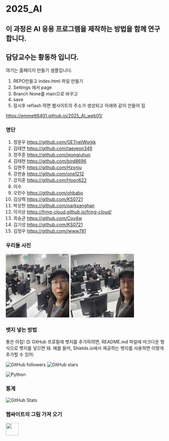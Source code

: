 # 2025_AI
## 이 과정은 AI 응용 프로그램을 제작하는 방법을 함께 연구합니다. 
## 담당교수는 황동하 입니다. 
여기는 홈페이지 만들기 샘플입니다. 
1. REPO만들고 index.html 파일 만들기 
2. Settings 에서 page
3. Branch None를 main으로 바꾸고
4. save
5. 잠시후 reflash 하면 웹사이트의 주소가 생성되고 아래와 같이 만들어 짐
   
https://emmett6401.github.io/2025_AI_web01/

### 명단
1. 정윤우 https://github.com/GETnetWorkk
2. 김태연 https://github.com/taeyeon349
3. 정주훈 https://github.com/jeongjuhun
4. 김태현 https://github.com/bird8696
5. 김현주 https://github.com/Hzxnju
6. 강한솔 https://github.com/one1212
7. 강지훈 https://github.com/Hoon622
8. 이수
9. 오민수 https://github.com/ohbabo
10. 김상혁 https://github.com/KS0721 
11. 박상한 https://github.com/parksanghan
12. 이지상                                   https://fring-cloud.github.io/fring-cloud/
13. 최승균  https://github.com/Cov4w
14. 김기성 https://github.com/KS0721 
15. 김정우  https://github.com/jwww781

### 우리들 사진

<img src="image/1.jpg" width="200" height="200" />
<img src="image/2.jpg" width="200" height="200" />


### 뱃지 넣는 방법
좋은 아침! 😊 GitHub 프로필에 뱃지를 추가하려면, 
README.md 파일에 마크다운 형식으로 뱃지를 넣으면 돼. 
예를 들어, Shields.io에서 제공하는 뱃지를 사용하면 이렇게 추가할 수 있어:


![GitHub followers](https://img.shields.io/github/followers/Emmett6401?style=social)
![GitHub stars](https://img.shields.io/github/stars/Emmett6401?style=social)

![Python](https://img.shields.io/badge/Python-3776AB?style=for-the-badge&logo=python&logoColor=white)

### 통계 
![GitHub Stats](https://github-readme-stats.vercel.app/api?username=Emmett6401&show_icons=true&theme=radical)

### 웹싸이트의 그림 가져 오기 
<img src="https://cdn.jsdelivr.net/npm/simple-icons@v8/icons/github.svg" width="40" height="40" />
